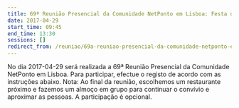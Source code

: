 ```yaml
---
title: 69ª Reunião Presencial da Comunidade NetPonto em Lisboa: Festa de lançamento do Visual Studio 2017
date: 2017-04-29
start_time: 09:45
end_time: 13:30
sessions: []
redirect_from: /reuniao/69a-reuniao-presencial-da-comunidade-netponto-em-local/
---
```

No dia 2017-04-29 será realizada a 69ª  Reunião Presencial da Comunidade NetPonto em Lisboa. Para participar, efectue o registo de acordo com as instruções abaixo.
Nota: Ao final da reunião, escolhemos um restaurante próximo e fazemos um almoço em grupo para continuar o convívio e aproximar as pessoas. A participação é opcional.